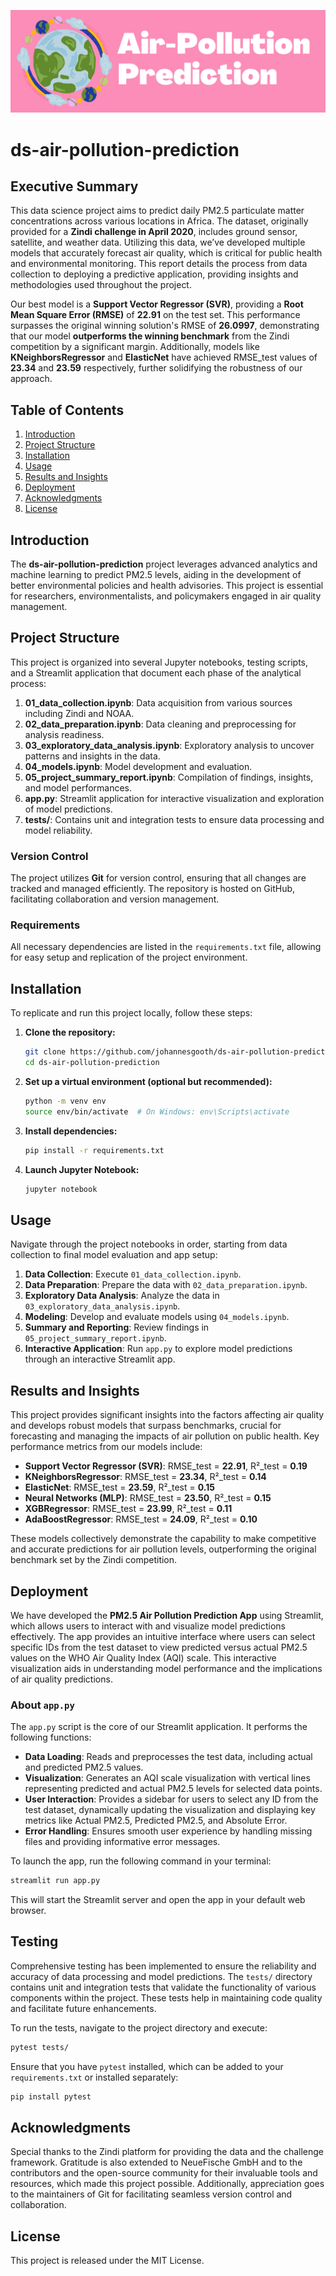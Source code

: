 ![Screenshot](.streamlit/header.png "This is the header of the project")

# ds-air-pollution-prediction

## Executive Summary

This data science project aims to predict daily PM2.5 particulate matter concentrations across various locations in Africa. The dataset, originally provided for a **Zindi challenge in April 2020**, includes ground sensor, satellite, and weather data. Utilizing this data, we’ve developed multiple models that accurately forecast air quality, which is critical for public health and environmental monitoring. This report details the process from data collection to deploying a predictive application, providing insights and methodologies used throughout the project.

Our best model is a **Support Vector Regressor (SVR)**, providing a **Root Mean Square Error (RMSE)** of **22.91** on the test set. This performance surpasses the original winning solution's RMSE of **26.0997**, demonstrating that our model **outperforms the winning benchmark** from the Zindi competition by a significant margin. Additionally, models like **KNeighborsRegressor** and **ElasticNet** have achieved RMSE_test values of **23.34** and **23.59** respectively, further solidifying the robustness of our approach.

## Table of Contents

1. [Introduction](#introduction)
2. [Project Structure](#project-structure)
3. [Installation](#installation)
4. [Usage](#usage)
5. [Results and Insights](#results-and-insights)
6. [Deployment](#deployment)
7. [Acknowledgments](#acknowledgments)
8. [License](#license)

## Introduction

The **ds-air-pollution-prediction** project leverages advanced analytics and machine learning to predict PM2.5 levels, aiding in the development of better environmental policies and health advisories. This project is essential for researchers, environmentalists, and policymakers engaged in air quality management.

## Project Structure

This project is organized into several Jupyter notebooks, testing scripts, and a Streamlit application that document each phase of the analytical process:

1. **01_data_collection.ipynb**: Data acquisition from various sources including Zindi and NOAA.
2. **02_data_preparation.ipynb**: Data cleaning and preprocessing for analysis readiness.
3. **03_exploratory_data_analysis.ipynb**: Exploratory analysis to uncover patterns and insights in the data.
4. **04_models.ipynb**: Model development and evaluation.
5. **05_project_summary_report.ipynb**: Compilation of findings, insights, and model performances.
6. **app.py**: Streamlit application for interactive visualization and exploration of model predictions.
7. **tests/**: Contains unit and integration tests to ensure data processing and model reliability.

### Version Control

The project utilizes **Git** for version control, ensuring that all changes are tracked and managed efficiently. The repository is hosted on GitHub, facilitating collaboration and version management.

### Requirements

All necessary dependencies are listed in the `requirements.txt` file, allowing for easy setup and replication of the project environment.

## Installation

To replicate and run this project locally, follow these steps:

1. **Clone the repository:**

   ```bash
   git clone https://github.com/johannesgooth/ds-air-pollution-prediction.git
   cd ds-air-pollution-prediction
   ```

2. **Set up a virtual environment (optional but recommended):**

   ```bash
   python -m venv env
   source env/bin/activate  # On Windows: env\Scripts\activate
   ```

3. **Install dependencies:**

   ```bash
   pip install -r requirements.txt
   ```

4. **Launch Jupyter Notebook:**

   ```bash
   jupyter notebook
   ```

## Usage

Navigate through the project notebooks in order, starting from data collection to final model evaluation and app setup:

1. **Data Collection**: Execute `01_data_collection.ipynb`.
2. **Data Preparation**: Prepare the data with `02_data_preparation.ipynb`.
3. **Exploratory Data Analysis**: Analyze the data in `03_exploratory_data_analysis.ipynb`.
4. **Modeling**: Develop and evaluate models using `04_models.ipynb`.
5. **Summary and Reporting**: Review findings in `05_project_summary_report.ipynb`.
6. **Interactive Application**: Run `app.py` to explore model predictions through an interactive Streamlit app.

## Results and Insights

This project provides significant insights into the factors affecting air quality and develops robust models that surpass benchmarks, crucial for forecasting and managing the impacts of air pollution on public health. Key performance metrics from our models include:

- **Support Vector Regressor (SVR)**: RMSE_test = **22.91**, R²_test = **0.19**
- **KNeighborsRegressor**: RMSE_test = **23.34**, R²_test = **0.14**
- **ElasticNet**: RMSE_test = **23.59**, R²_test = **0.15**
- **Neural Networks (MLP)**: RMSE_test = **23.50**, R²_test = **0.15**
- **XGBRegressor**: RMSE_test = **23.99**, R²_test = **0.11**
- **AdaBoostRegressor**: RMSE_test = **24.09**, R²_test = **0.10**

These models collectively demonstrate the capability to make competitive and accurate predictions for air pollution levels, outperforming the original benchmark set by the Zindi competition.

## Deployment

We have developed the **PM2.5 Air Pollution Prediction App** using Streamlit, which allows users to interact with and visualize model predictions effectively. The app provides an intuitive interface where users can select specific IDs from the test dataset to view predicted versus actual PM2.5 values on the WHO Air Quality Index (AQI) scale. This interactive visualization aids in understanding model performance and the implications of air quality predictions.

### **About `app.py`**

The `app.py` script is the core of our Streamlit application. It performs the following functions:

- **Data Loading**: Reads and preprocesses the test data, including actual and predicted PM2.5 values.
- **Visualization**: Generates an AQI scale visualization with vertical lines representing predicted and actual PM2.5 levels for selected data points.
- **User Interaction**: Provides a sidebar for users to select any ID from the test dataset, dynamically updating the visualization and displaying key metrics like Actual PM2.5, Predicted PM2.5, and Absolute Error.
- **Error Handling**: Ensures smooth user experience by handling missing files and providing informative error messages.

To launch the app, run the following command in your terminal:

```bash
streamlit run app.py
```

This will start the Streamlit server and open the app in your default web browser.

## Testing

Comprehensive testing has been implemented to ensure the reliability and accuracy of data processing and model predictions. The `tests/` directory contains unit and integration tests that validate the functionality of various components within the project. These tests help in maintaining code quality and facilitate future enhancements.

To run the tests, navigate to the project directory and execute:

```bash
pytest tests/
```

Ensure that you have `pytest` installed, which can be added to your `requirements.txt` or installed separately:

```bash
pip install pytest
```

## Acknowledgments

Special thanks to the Zindi platform for providing the data and the challenge framework. Gratitude is also extended to NeueFische GmbH and to the contributors and the open-source community for their invaluable tools and resources, which made this project possible. Additionally, appreciation goes to the maintainers of Git for facilitating seamless version control and collaboration.

## License

This project is released under the MIT License.